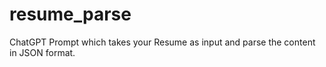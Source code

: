 # resume_parse

ChatGPT Prompt which takes your Resume as input and parse the content in JSON format.
